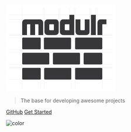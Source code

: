 ![logo](_media/logo.png)

> The base for developing awesome projects

[GitHub](https://github.com/modulr/modulr-laravel)
[Get Started](#modulr)

<!-- background color -->
![color](#ffe5c6)
